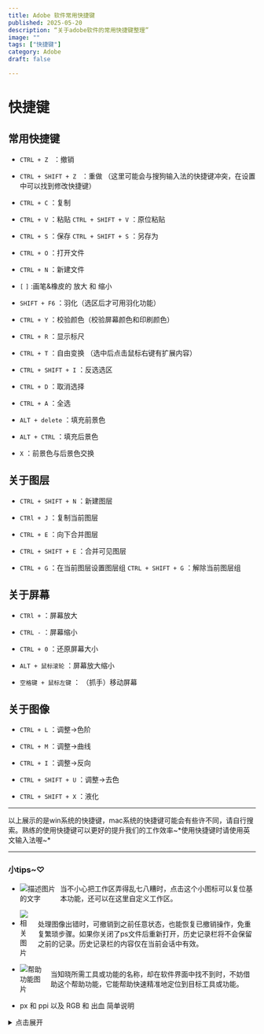 ```yaml
---
title: Adobe 软件常用快捷键
published: 2025-05-20
description: “关于adobe软件的常用快捷键整理”
image: ""
tags: ["快捷键"]
category: Adobe
draft: false 

---
```


# 快捷键

## 常用快捷键

- `CTRL + Z ` ：撤销

- `CTRL + SHIFT + Z ` ：重做  （这里可能会与搜狗输入法的快捷键冲突，在设置中可以找到修改快捷键）

- `CTRL + C` ：复制

- `CTRL + V` ：粘贴  `CTRL + SHIFT + V` ：原位粘贴

- `CTRL + S` ：保存  `CTRL + SHIFT + S` ：另存为

- `CTRL + O` ：打开文件

- `CTRL + N` ：新建文件


- `[` `]` :画笔&橡皮的 放大 和 缩小

- `SHIFT + F6` ：羽化（选区后才可用羽化功能）

- `CTRL + Y` ：校验颜色（校验屏幕颜色和印刷颜色）

- `CTRL + R` ：显示标尺

- `CTRL + T` ：自由变换 （选中后点击鼠标右键有扩展内容）

- `CTRL + SHIFT + I` ：反选选区

- `CTRL + D` ：取消选择

- `CTRL + A` ：全选


- `ALT + delete` ：填充前景色

- `ALT + CTRL` ：填充后景色

- `X` ：前景色与后景色交换

## 关于图层

- `CTRL + SHIFT + N` ：新建图层

- `CTRl + J` ：复制当前图层

- `CTRL + E` ：向下合并图层

- `CTRL + SHIFT + E` ：合并可见图层

- `CTRL + G` ：在当前图层设置图层组  `CTRL + SHIFT + G` ：解除当前图层组


## 关于屏幕

- `CTRl +` ：屏幕放大

- `CTRL -` ：屏幕缩小

- `CTRL + 0` ：还原屏幕大小

- `ALT + 鼠标滚轮` ：屏幕放大缩小

- `空格键 + 鼠标左键` ： （抓手）移动屏幕

## 关于图像

- `CTRL + L` ：调整→色阶

- `CTRL + M` ：调整→曲线

- `CTRL + I` ：调整→反向

- `CTRL + SHIFT + U` ：调整→去色

- `CTRL + SHIFT + X` ：液化




------

 以上展示的是win系统的快捷键，mac系统的快捷键可能会有些许不同，请自行搜索。熟练的使用快捷键可以更好的提升我们的工作效率~*使用快捷键时请使用英文输入法喔~*


------

 ### 小tips~♡

- <div style="display: flex; align-items: center;">
    <img src="https://mikann-1359996823.cos.ap-beijing.myqcloud.com/pic/687c7db6d793078b2cc25d67888036e2.png" alt="描述图片的文字" style="margin-right: 10px;">
    <span>当不小心把工作区弄得乱七八糟时，点击这个小图标可以复位基本功能，还可以在这里自定义工作区。</span>
</div>

- <div style="display: flex; align-items: center; gap: 10px;">
    <img src="https://mikann-1359996823.cos.ap-beijing.myqcloud.com/pic/8ad5b3190671f62d7c993d78e0074258.png" alt="相关图片">
    <span>处理图像出错时，可撤销到之前任意状态，也能恢复已撤销操作，免重复繁琐步骤。如果你关闭了ps文件后重新打开，历史记录栏将不会保留之前的记录。历史记录栏的内容仅在当前会话中有效。</span>
</div>

- <div style="display: flex; align-items: center; gap: 10px;">
    <img src="https://mikann-1359996823.cos.ap-beijing.myqcloud.com/pic/a13385791d606d802aafabf8abe72e37.jpg" alt="帮助功能图片">
    <span>当知晓所需工具或功能的名称，却在软件界面中找不到时，不妨借助这个帮助功能，它能帮助快速精准地定位到目标工具或功能。 </span>
  </div>

- px 和 ppi 以及 RGB 和 出血 简单说明

<details>
<summary>点击展开</summary>

 | **分类**     | **术语** | **说明**                          | **用途**                |
|--------------|---------|----------------------------------|-------------------------|
| **单位**     | px      | 图像最小单位                     | 决定图像大小            |
|              | dpi     | 每英寸墨点数                    | 印刷精度（常用300）     |
|              | ppi     | 每英寸像素数                    | 屏幕清晰度（常用72）    |
| **颜色**     | RGB     | 红绿蓝混合色                    | 屏幕显示                |
|              | CMYK    | 青品黄黑混合色                  | 印刷输出                |
| **印刷**     | 出血    | 设计超出裁切线3mm               | 防止裁切误差            |

</details>
